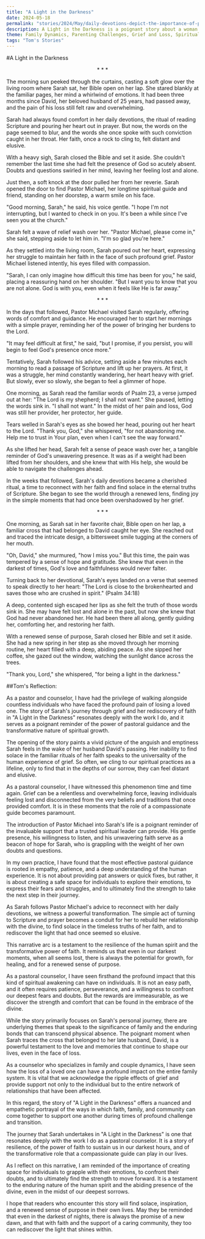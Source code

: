 ```yaml
---
title: "A Light in the Darkness"
date: 2024-05-18
permalink: "stories/2024/May/daily-devotions-depict-the-importance-of-prayer-and-daily-devotion/"
description: A Light in the Darkness is a poignant story about a woman named Sarah, who grapples with profound grief after losing her husband. With the help of her pastor, Sarah rediscovers her faith and finds solace in her daily devotions, ultimately reigniting her spiritual connection and regaining a sense of purpose and hope in the face of immense loss.
theme: Family Dynamics, Parenting Challenges, Grief and Loss, Spiritual Growth, Pastoral Guidance
tags: "Tom's Stories"
---
```

#A Light in the Darkness

<center>* * *</center>

The morning sun peeked through the curtains, casting a soft glow over the living room where Sarah sat, her Bible open on her lap. She stared blankly at the familiar pages, her mind a whirlwind of emotions. It had been three months since David, her beloved husband of 25 years, had passed away, and the pain of his loss still felt raw and overwhelming.

Sarah had always found comfort in her daily devotions, the ritual of reading Scripture and pouring her heart out in prayer. But now, the words on the page seemed to blur, and the words she once spoke with such conviction caught in her throat. Her faith, once a rock to cling to, felt distant and elusive.

With a heavy sigh, Sarah closed the Bible and set it aside. She couldn't remember the last time she had felt the presence of God so acutely absent. Doubts and questions swirled in her mind, leaving her feeling lost and alone.

Just then, a soft knock at the door pulled her from her reverie. Sarah opened the door to find Pastor Michael, her longtime spiritual guide and friend, standing on her doorstep, a warm smile on his face.

"Good morning, Sarah," he said, his voice gentle. "I hope I'm not interrupting, but I wanted to check in on you. It's been a while since I've seen you at the church."

Sarah felt a wave of relief wash over her. "Pastor Michael, please come in," she said, stepping aside to let him in. "I'm so glad you're here."

As they settled into the living room, Sarah poured out her heart, expressing her struggle to maintain her faith in the face of such profound grief. Pastor Michael listened intently, his eyes filled with compassion.

"Sarah, I can only imagine how difficult this time has been for you," he said, placing a reassuring hand on her shoulder. "But I want you to know that you are not alone. God is with you, even when it feels like He is far away."

<center>* * *</center>

In the days that followed, Pastor Michael visited Sarah regularly, offering words of comfort and guidance. He encouraged her to start her mornings with a simple prayer, reminding her of the power of bringing her burdens to the Lord.

"It may feel difficult at first," he said, "but I promise, if you persist, you will begin to feel God's presence once more."

Tentatively, Sarah followed his advice, setting aside a few minutes each morning to read a passage of Scripture and lift up her prayers. At first, it was a struggle, her mind constantly wandering, her heart heavy with grief. But slowly, ever so slowly, she began to feel a glimmer of hope.

One morning, as Sarah read the familiar words of Psalm 23, a verse jumped out at her: "The Lord is my shepherd; I shall not want." She paused, letting the words sink in. "I shall not want." In the midst of her pain and loss, God was still her provider, her protector, her guide.

Tears welled in Sarah's eyes as she bowed her head, pouring out her heart to the Lord. "Thank you, God," she whispered, "for not abandoning me. Help me to trust in Your plan, even when I can't see the way forward."

As she lifted her head, Sarah felt a sense of peace wash over her, a tangible reminder of God's unwavering presence. It was as if a weight had been lifted from her shoulders, and she knew that with His help, she would be able to navigate the challenges ahead.

In the weeks that followed, Sarah's daily devotions became a cherished ritual, a time to reconnect with her faith and find solace in the eternal truths of Scripture. She began to see the world through a renewed lens, finding joy in the simple moments that had once been overshadowed by her grief.

<center>* * *</center>

One morning, as Sarah sat in her favorite chair, Bible open on her lap, a familiar cross that had belonged to David caught her eye. She reached out and traced the intricate design, a bittersweet smile tugging at the corners of her mouth.

"Oh, David," she murmured, "how I miss you." But this time, the pain was tempered by a sense of hope and gratitude. She knew that even in the darkest of times, God's love and faithfulness would never falter.

Turning back to her devotional, Sarah's eyes landed on a verse that seemed to speak directly to her heart: "The Lord is close to the brokenhearted and saves those who are crushed in spirit." (Psalm 34:18)

A deep, contented sigh escaped her lips as she felt the truth of those words sink in. She may have felt lost and alone in the past, but now she knew that God had never abandoned her. He had been there all along, gently guiding her, comforting her, and restoring her faith.

With a renewed sense of purpose, Sarah closed her Bible and set it aside. She had a new spring in her step as she moved through her morning routine, her heart filled with a deep, abiding peace. As she sipped her coffee, she gazed out the window, watching the sunlight dance across the trees.

"Thank you, Lord," she whispered, "for being a light in the darkness."

##Tom's Reflection: 

As a pastor and counselor, I have had the privilege of walking alongside countless individuals who have faced the profound pain of losing a loved one. The story of Sarah's journey through grief and her rediscovery of faith in "A Light in the Darkness" resonates deeply with the work I do, and it serves as a poignant reminder of the power of pastoral guidance and the transformative nature of spiritual growth.

The opening of the story paints a vivid picture of the anguish and emptiness Sarah feels in the wake of her husband David's passing. Her inability to find solace in the familiar rituals of her faith speaks to the universality of the human experience of grief. So often, we cling to our spiritual practices as a lifeline, only to find that in the depths of our sorrow, they can feel distant and elusive.

As a pastoral counselor, I have witnessed this phenomenon time and time again. Grief can be a relentless and overwhelming force, leaving individuals feeling lost and disconnected from the very beliefs and traditions that once provided comfort. It is in these moments that the role of a compassionate guide becomes paramount.

The introduction of Pastor Michael into Sarah's life is a poignant reminder of the invaluable support that a trusted spiritual leader can provide. His gentle presence, his willingness to listen, and his unwavering faith serve as a beacon of hope for Sarah, who is grappling with the weight of her own doubts and questions.

In my own practice, I have found that the most effective pastoral guidance is rooted in empathy, patience, and a deep understanding of the human experience. It is not about providing pat answers or quick fixes, but rather, it is about creating a safe space for individuals to explore their emotions, to express their fears and struggles, and to ultimately find the strength to take the next step in their journey.

As Sarah follows Pastor Michael's advice to reconnect with her daily devotions, we witness a powerful transformation. The simple act of turning to Scripture and prayer becomes a conduit for her to rebuild her relationship with the divine, to find solace in the timeless truths of her faith, and to rediscover the light that had once seemed so elusive.

This narrative arc is a testament to the resilience of the human spirit and the transformative power of faith. It reminds us that even in our darkest moments, when all seems lost, there is always the potential for growth, for healing, and for a renewed sense of purpose.

As a pastoral counselor, I have seen firsthand the profound impact that this kind of spiritual awakening can have on individuals. It is not an easy path, and it often requires patience, perseverance, and a willingness to confront our deepest fears and doubts. But the rewards are immeasurable, as we discover the strength and comfort that can be found in the embrace of the divine.

While the story primarily focuses on Sarah's personal journey, there are underlying themes that speak to the significance of family and the enduring bonds that can transcend physical absence. The poignant moment when Sarah traces the cross that belonged to her late husband, David, is a powerful testament to the love and memories that continue to shape our lives, even in the face of loss.

As a counselor who specializes in family and couple dynamics, I have seen how the loss of a loved one can have a profound impact on the entire family system. It is vital that we acknowledge the ripple effects of grief and provide support not only to the individual but to the entire network of relationships that have been affected.

In this regard, the story of "A Light in the Darkness" offers a nuanced and empathetic portrayal of the ways in which faith, family, and community can come together to support one another during times of profound challenge and transition.

The journey that Sarah undertakes in "A Light in the Darkness" is one that resonates deeply with the work I do as a pastoral counselor. It is a story of resilience, of the power of faith to sustain us in our darkest hours, and of the transformative role that a compassionate guide can play in our lives.

As I reflect on this narrative, I am reminded of the importance of creating space for individuals to grapple with their emotions, to confront their doubts, and to ultimately find the strength to move forward. It is a testament to the enduring nature of the human spirit and the abiding presence of the divine, even in the midst of our deepest sorrows.

I hope that readers who encounter this story will find solace, inspiration, and a renewed sense of purpose in their own lives. May they be reminded that even in the darkest of nights, there is always the promise of a new dawn, and that with faith and the support of a caring community, they too can rediscover the light that shines within.


